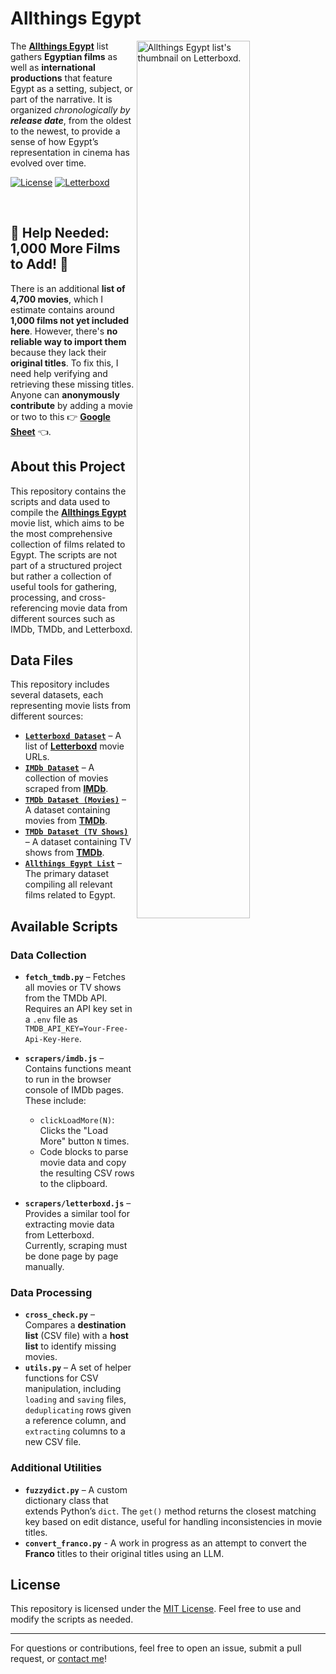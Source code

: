 # Allthings Egypt

<a href="https://letterboxd.com/prog_jacob/list/allthings-egypt/"><img width="60%" align="right" alt="Allthings Egypt list's thumbnail on Letterboxd." src="https://github.com/user-attachments/assets/e40565d4-776f-40d8-a8fc-3a6165af7f2e"></a>

The [**Allthings Egypt**](https://letterboxd.com/prog_jacob/list/allthings-egypt/) list gathers <b>Egyptian films</b> as well as <b>international productions</b> that feature Egypt as a setting, subject, or part of the narrative. It is organized <em>chronologically by <b>release date</b></em>, from the oldest to the newest, to provide a sense of how Egypt’s representation in cinema has evolved over time.

[![License](https://img.shields.io/badge/License-MIT-blue.svg)](LICENSE)
[![Letterboxd](https://img.shields.io/badge/Letterboxd-5,739%20Movies-movie?logo=letterboxd&logoColor=fff&style=flat)](https://letterboxd.com/prog_jacob/list/allthings-egypt/)

<br>

## &#128680; Help Needed: 1,000 More Films to Add! &#128680;

There is an additional <b>list of 4,700 movies</b>, which I estimate contains around <b>1,000 films not yet included here</b>. However, there's <b>no reliable way to import them</b> because they lack their <b>original titles</b>. To fix this, I need help verifying and retrieving these missing titles. Anyone can <b>anonymously contribute</b> by adding a movie or two to this 👉 <a href="https://docs.google.com/spreadsheets/d/1UD2LSrXbXFD8ttaELjEe_JtkTwyVUyZm1sadbZDgoRA/edit?usp=sharing"><b>Google Sheet</b></a> 👈.

## About this Project

This repository contains the scripts and data used to compile the [**Allthings Egypt**](https://letterboxd.com/prog_jacob/list/allthings-egypt/) movie list, which aims to be the most comprehensive collection of films related to Egypt. The scripts are not part of a structured project but rather a collection of useful tools for gathering, processing, and cross-referencing movie data from different sources such as IMDb, TMDb, and Letterboxd.

## Data Files

This repository includes several datasets, each representing movie lists from different sources:

- [**`Letterboxd Dataset`**](./data/letterboxd-url-1to4746.csv) – A list of [**Letterboxd**](https://letterboxd.com/films/country/egypt/) movie URLs.
- [**`IMDb Dataset`**](./data/imdb-mix-1to6396.csv) – A collection of movies scraped from [**IMDb**](https://www.imdb.com/search/title/?title_type=feature,tv_series,short,tv_miniseries,tv_movie,tv_special,tv_short,video&countries=EG&sort=release_date,asc).
- [**`TMDb Dataset (Movies)`**](./data/tmdb-mix-1to4261.csv) – A dataset containing movies from [**TMDb**](https://developer.themoviedb.org/reference/discover-movie).
- [**`TMDb Dataset (TV Shows)`**](./data/tmdb-mix-1to1147.csv) – A dataset containing TV shows from [**TMDb**](https://developer.themoviedb.org/reference/discover-tv).
- [**`Allthings Egypt List`**](./data/allthings-egypt.csv) – The primary dataset compiling all relevant films related to Egypt.

## Available Scripts

### Data Collection

- **`fetch_tmdb.py`** – Fetches all movies or TV shows from the TMDb API. Requires an API key set in a `.env` file as `TMDB_API_KEY=Your-Free-Api-Key-Here`.

- **`scrapers/imdb.js`** – Contains functions meant to run in the browser console of IMDb pages. These include:

  - `clickLoadMore(N)`: Clicks the "Load More" button `N` times.
  - Code blocks to parse movie data and copy the resulting CSV rows to the clipboard.

- **`scrapers/letterboxd.js`** – Provides a similar tool for extracting movie data from Letterboxd. Currently, scraping must be done page by page manually.

### Data Processing

- **`cross_check.py`** – Compares a **destination list** (CSV file) with a **host list** to identify missing movies.
- **`utils.py`** – A set of helper functions for CSV manipulation, including `loading` and `saving` files, `deduplicating` rows given a reference column, and `extracting` columns to a new CSV file.

### Additional Utilities

- **`fuzzydict.py`** – A custom dictionary class that extends Python’s `dict`. The `get()` method returns the closest matching key based on edit distance, useful for handling inconsistencies in movie titles.
- **`convert_franco.py`** - A work in progress as an attempt to convert the **Franco** titles to their original titles using an LLM.

## License

This repository is licensed under the [MIT License](LICENSE). Feel free to use and modify the scripts as needed.

---

For questions or contributions, feel free to open an issue, submit a pull request, or [contact me](mailto:ahmed.abdelaziz.gm@gmail.com)!
